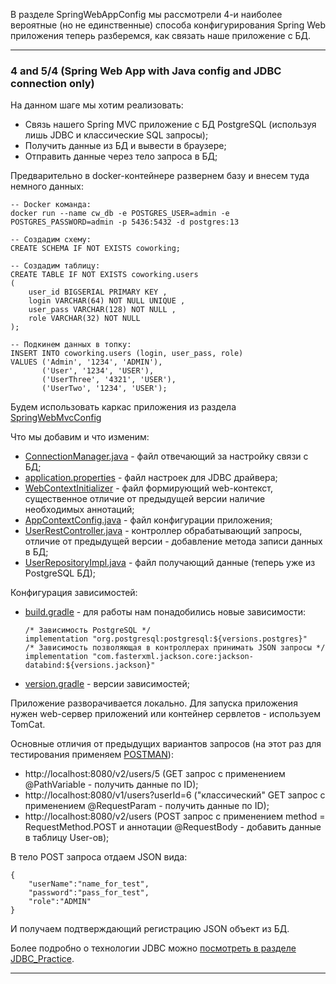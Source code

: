В разделе SpringWebAppConfig мы рассмотрели 4-и наиболее вероятные (но не единственные) способа конфигурирования Spring Web
приложения теперь разберемся, как связать наше приложение с БД.
________________________________________________________________________________________________________________________
### 4 and 5/4 (Spring Web App with Java config and JDBC connection only)

На данном шаге мы хотим реализовать: 
- Связь нашего Spring MVC приложение с БД PostgreSQL (используя лишь JDBC и классические SQL запросы);
- Получить данные из БД и вывести в браузере; 
- Отправить данные через тело запроса в БД;

Предварительно в docker-контейнере развернем базу и внесем туда немного данных:

    -- Docker команда:
    docker run --name cw_db -e POSTGRES_USER=admin -e POSTGRES_PASSWORD=admin -p 5436:5432 -d postgres:13

    -- Создадим схему:
    CREATE SCHEMA IF NOT EXISTS coworking;

    -- Создадим таблицу:
    CREATE TABLE IF NOT EXISTS coworking.users
    (
        user_id BIGSERIAL PRIMARY KEY ,
        login VARCHAR(64) NOT NULL UNIQUE ,
        user_pass VARCHAR(128) NOT NULL ,
        role VARCHAR(32) NOT NULL
    );

    -- Подкинем данных в топку:
    INSERT INTO coworking.users (login, user_pass, role)
    VALUES ('Admin', '1234', 'ADMIN'),
           ('User', '1234', 'USER'),
           ('UserThree', '4321', 'USER'),
           ('UserTwo', '1234', 'USER');

Будем использовать каркас приложения из раздела [SpringWebMvcConfig](https://github.com/JcoderPaul/Evolution_app_development/tree/master/SpringWebAppConfig/SpringWebMvcConfig)

Что мы добавим и что изменим:
- [ConnectionManager.java](https://github.com/JcoderPaul/Evolution_app_development/blob/SpringDBConnect/SpringDBConnect/SpringWebJDBC/src/main/java/me/oldboy/base_connect_config/ConnectionManager.java) - файл отвечающий за настройку связи с БД;
- [application.properties](https://github.com/JcoderPaul/Evolution_app_development/blob/SpringDBConnect/SpringDBConnect/SpringWebJDBC/src/main/resources/application.properties) - файл настроек для JDBC драйвера;
- [WebContextInitializer](https://github.com/JcoderPaul/Evolution_app_development/blob/SpringDBConnect/SpringDBConnect/SpringWebJDBC/src/main/java/me/oldboy/config/WebContextInitializer.java) - файл формирующий web-контекст, существенное отличие от предыдущей версии наличие необходимых аннотаций;
- [AppContextConfig.java](https://github.com/JcoderPaul/Evolution_app_development/blob/SpringDBConnect/SpringDBConnect/SpringWebJDBC/src/main/java/me/oldboy/config/AppContextConfig.java) - файл конфигурации приложения;
- [UserRestController.java](https://github.com/JcoderPaul/Evolution_app_development/blob/SpringDBConnect/SpringDBConnect/SpringWebJDBC/src/main/java/me/oldboy/controller/UserRestController.java) - контроллер обрабатывающий запросы, отличие от предыдущей версии - добавление метода записи данных в БД;
- [UserRepositoryImpl.java](https://github.com/JcoderPaul/Evolution_app_development/blob/SpringDBConnect/SpringDBConnect/SpringWebJDBC/src/main/java/me/oldboy/repository/UserRepositoryImpl.java) - файл получающий данные (теперь уже из PostgreSQL БД);

Конфигурация зависимостей:
- [build.gradle](https://github.com/JcoderPaul/Evolution_app_development/blob/SpringDBConnect/SpringDBConnect/SpringWebJDBC/build.gradle) - для работы нам понадобились новые зависимости:

      /* Зависимость PostgreSQL */
      implementation "org.postgresql:postgresql:${versions.postgres}"
      /* Зависимость позволяющая в контроллерах принимать JSON запросы */
      implementation "com.fasterxml.jackson.core:jackson-databind:${versions.jackson}"

- [version.gradle](https://github.com/JcoderPaul/Evolution_app_development/blob/SpringDBConnect/SpringDBConnect/SpringWebJDBC/version.gradle) - версии зависимостей;

Приложение разворачивается локально. Для запуска приложения нужен web-сервер приложений или контейнер сервлетов - 
используем TomCat.

Основные отличия от предыдущих вариантов запросов (на этот раз для тестирования применяем [POSTMAN](https://www.postman.com/)): 
- http://localhost:8080/v2/users/5 (GET запрос с применением @PathVariable - получить данные по ID);
- http://localhost:8080/v1/users?userId=6 ("классический" GET запрос с применением @RequestParam  - получить данные по ID);
- http://localhost:8080/v2/users (POST запрос с применением method = RequestMethod.POST и аннотации @RequestBody - добавить данные в таблицу User-ов);

В тело POST запроса отдаем JSON вида:
    
    {
        "userName":"name_for_test",
        "password":"pass_for_test",
        "role":"ADMIN"
    }

И получаем подтверждающий регистрацию JSON объект из БД.

Более подробно о технологии JDBC можно [посмотреть в разделе JDBC_Practice](https://github.com/JcoderPaul/JDBC_Practice).
________________________________________________________________________________________________________________________